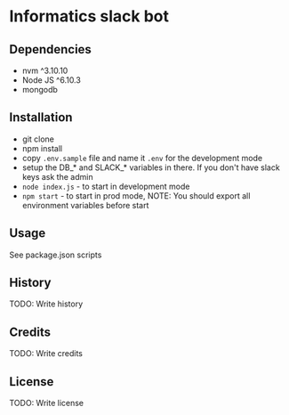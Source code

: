 # Informatics slack bot

## Dependencies

- nvm ^3.10.10
- Node JS ^6.10.3
- mongodb

## Installation

- git clone
- npm install
- copy `.env.sample` file and name it `.env` for the development mode
- setup the DB_* and SLACK_* variables in there. If you don't have slack keys ask the admin
- `node index.js` - to start in development mode
- `npm start` - to start in prod mode, NOTE: You should export all environment variables before start

## Usage

See package.json scripts

## History

TODO: Write history

## Credits

TODO: Write credits

## License

TODO: Write license
